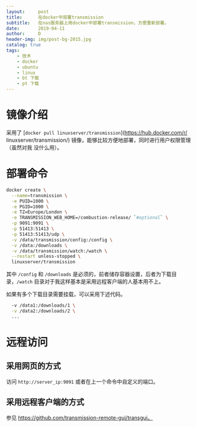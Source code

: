 ```yaml
---
layout:     post
title:      在docker中部署transmission
subtitle:   在nas服务器上用docker中部署transmission，方便重新部署。
date:       2019-04-11
author:     D
header-img: img/post-bg-2015.jpg 
catalog: true
tags:
    - 技术
    - docker
    - ubuntu
    - linux
    - bt 下载
    - pt 下载
---
```


# 镜像介绍

采用了 [`docker pull linuxserver/transmission`](https://hub.docker.com/r/
linuxserver/transmission/) 镜像，能够比较方便地部署，同时进行用户权限管理（虽然对我
没什么用）。

# 部署命令

```bash
docker create \
  --name=transmission \
  -e PUID=1000 \
  -e PGID=1000 \
  -e TZ=Europe/London \
  -e TRANSMISSION_WEB_HOME=/combustion-release/ `#optional` \
  -p 9091:9091 \
  -p 51413:51413 \
  -p 51413:51413/udp \
  -v /data/transmission/config:/config \
  -v /data:/downloads \
  -v /data/transmission/watch:/watch \
  --restart unless-stopped \
  linuxserver/transmission
```

其中 `/config` 和 `/downloads` 是必须的，前者储存容器设置，后者为下载目录，`/watch`
目录对于我这样基本是采用远程客户端的人基本用不上。

如果有多个下载目录需要挂载，可以采用下述代码。
```bash
  -v /data1:/downloads/1 \
  -v /data2:/downloads/2 \
  ...
```

# 远程访问

## 采用网页的方式

访问 `http://server_ip:9091` 或者在上一个命令中自定义的端口。

## 采用远程客户端的方式

参见 https://github.com/transmission-remote-gui/transgui。
